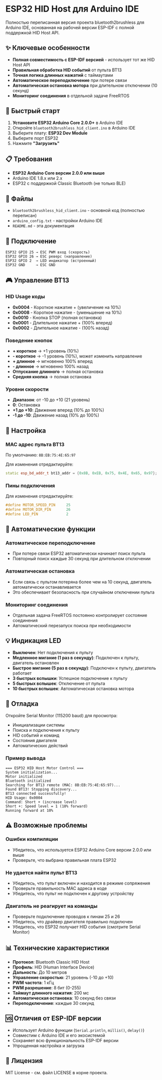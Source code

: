 # ESP32 HID Host для Arduino IDE

Полностью переписанная версия проекта bluetooth2brushless для Arduino IDE, основанная на рабочей версии ESP-IDF с полной поддержкой HID Host API.

## ✨ Ключевые особенности

- **Полная совместимость с ESP-IDF версией** - использует тот же HID Host API
- **Правильная обработка HID событий** от пульта BT13
- **Точная логика длинных нажатий** с таймаутами
- **Автоматическое переподключение** при потере связи
- **Автоматическая остановка мотора** при длительном отключении (10 секунд)
- **Мониторинг соединения** в отдельной задаче FreeRTOS

## 🚀 Быстрый старт

1. **Установите ESP32 Arduino Core 2.0.0+** в Arduino IDE
2. Откройте `bluetooth2brushless_hid_client.ino` в Arduino IDE
3. Выберите плату: **ESP32 Dev Module**
4. Выберите порт ESP32
5. Нажмите **"Загрузить"**

## 📋 Требования

- **ESP32 Arduino Core версии 2.0.0 или выше**
- Arduino IDE 1.8.x или 2.x
- ESP32 с поддержкой Classic Bluetooth (не только BLE)

## 📁 Файлы

- `bluetooth2brushless_hid_client.ino` - основной код (полностью переписан)
- `arduino_config.txt` - настройки Arduino IDE
- `README.md` - эта документация

## 🔌 Подключение

```
ESP32 GPIO 25 → ESC PWM вход (скорость)
ESP32 GPIO 26 → ESC реверс (направление)
ESP32 GPIO 2  → LED индикатор (встроенный)
ESP32 GND     → ESC GND
```

## 🎮 Управление BT13

### HID Usage коды
- **0x0004** - Короткое нажатие + (увеличение на 10%)
- **0x0008** - Короткое нажатие - (уменьшение на 10%)
- **0x0010** - Кнопка STOP (полная остановка)
- **0x0001** - Длительное нажатие + (100% вперед)
- **0x0002** - Длительное нажатие - (100% назад)

### Поведение кнопок
- **+ короткое** → +1 уровень (10%)
- **- короткое** → -1 уровень (10%), может изменить направление
- **+ длинное** → мгновенно 100% вперед
- **- длинное** → мгновенно 100% назад
- **Отпускание длинного** → полная остановка
- **Средняя кнопка** → полная остановка

### Уровни скорости
- **Диапазон**: от -10 до +10 (21 уровень)
- **0**: Остановка
- **+1 до +10**: Движение вперед (10% до 100%)
- **-1 до -10**: Движение назад (10% до 100%)

## 🔧 Настройка

### MAC адрес пульта BT13
По умолчанию: `8B:EB:75:4E:65:97`

Для изменения отредактируйте:
```cpp
static esp_bd_addr_t bt13_addr = {0x8B, 0xEB, 0x75, 0x4E, 0x65, 0x97};
```

### Пины подключения
Для изменения отредактируйте:
```cpp
#define MOTOR_SPEED_PIN     25
#define MOTOR_DIR_PIN       26
#define LED_PIN             2
```

## 🤖 Автоматические функции

### Автоматическое переподключение
- При потере связи ESP32 автоматически начинает поиск пульта
- Повторный поиск каждые 30 секунд при длительном отключении

### Автоматическая остановка
- Если связь с пультом потеряна более чем на 10 секунд, двигатель автоматически останавливается
- Это обеспечивает безопасность при случайном отключении пульта

### Мониторинг соединения
- Отдельная задача FreeRTOS постоянно контролирует состояние соединения
- Автоматический перезапуск поиска при необходимости

## 💡 Индикация LED

- **Выключен**: Нет подключения к пульту
- **Медленное мигание (1 раз в секунду)**: Подключен к пульту, двигатель остановлен
- **Быстрое мигание (5 раз в секунду)**: Подключен к пульту, двигатель работает
- **3 быстрых вспышки**: Успешное подключение к пульту
- **5 быстрых вспышек**: Отключение от пульта
- **10 быстрых вспышек**: Автоматическая остановка мотора

## 🐛 Отладка

Откройте Serial Monitor (115200 baud) для просмотра:
- Инициализации системы
- Поиска и подключения к пульту
- HID событий и команд
- Состояния двигателя
- Автоматических действий

### Пример вывода
```
=== ESP32 HID Host Motor Control ===
System initialization...
Motor initialized
Bluetooth initialized
Searching for BT13 remote (MAC: 8B:EB:75:4E:65:97)...
Found BT13! Stopping discovery...
BT13 connected successfully!
HID Usage: 0x0004
Command: Short + (increase level)
Short +: Speed level = 1 (10% forward)
Running forward at 10%
```

## ⚠️ Возможные проблемы

### Ошибки компиляции
- Убедитесь, что используется ESP32 Arduino Core версии 2.0.0 или выше
- Проверьте, что выбрана правильная плата ESP32

### Не удается найти пульт BT13
- Убедитесь, что пульт включен и находится в режиме сопряжения
- Проверьте правильность MAC адреса в коде
- Убедитесь, что пульт не подключен к другому устройству

### Двигатель не реагирует на команды
- Проверьте подключение проводов к пинам 25 и 26
- Убедитесь, что драйвер двигателя правильно подключен
- Убедитесь, что ESP32 получает HID события (смотрите Serial Monitor)

## 📊 Технические характеристики

- **Протокол**: Bluetooth Classic HID Host
- **Профиль**: HID (Human Interface Device)
- **Дальность**: До 10 метров
- **Управление скоростью**: 21 уровень (-10 до +10)
- **PWM частота**: 1 кГц
- **PWM разрешение**: 8 бит (0-255)
- **Таймаут длинного нажатия**: 200 мс
- **Автоматическая остановка**: 10 секунд без связи
- **Переподключение**: каждые 30 секунд

## 🆚 Отличия от ESP-IDF версии

- Использует Arduino функции (`Serial.println`, `millis()`, `delay()`)
- Совместим с Arduino IDE и его экосистемой
- Сохраняет всю функциональность ESP-IDF версии
- Упрощенная настройка и загрузка

## 📄 Лицензия

MIT License - см. файл LICENSE в корне проекта.